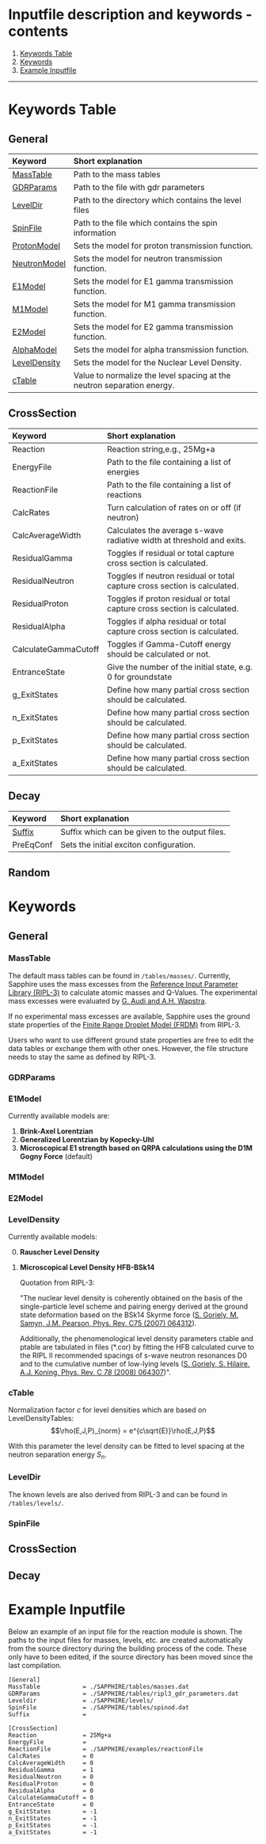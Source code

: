 # Inputfile description and keywords - contents

1. [Keywords Table](#keywords-table)
2. [Keywords](#keywords)
3. [Example Inputfile](#example-inputfile)

---

# Keywords Table
## General

| Keyword                       | Short explanation                                                      |
| :---------------------------- | :--------------------------------------------------------------------- |
| [MassTable](#masstable)       | Path to the mass tables                                                |
| [GDRParams](#gdrparams)       | Path to the file with gdr parameters                                   |
| [LevelDir](#leveldir)         | Path to the directory which contains the level files                   |
| [SpinFile](#spinfile)         | Path to the file which contains the spin information                   |
| [ProtonModel](#threads)       | Sets the model for proton transmission function.                       |
| [NeutronModel](#threads)      | Sets the model for neutron transmission function.                      |
| [E1Model](#E1Model)           | Sets the model for E1 gamma transmission function.                     |
| [M1Model](#M1Model)           | Sets the model for M1 gamma transmission function.                     |
| [E2Model](#E2Model)           | Sets the model for E2 gamma transmission function.                     |
| [AlphaModel](#threads)        | Sets the model for alpha transmission function.                        |
| [LevelDensity](#LevelDensity) | Sets the model for the Nuclear Level Density.                          |
| [cTable](#cTable)             | Value to normalize the level spacing at the neutron separation energy. |

## CrossSection
| Keyword              | Short explanation                                                         |
| :------------------- | :------------------------------------------------------------------------ |
| Reaction             | Reaction string,e.g., 25Mg+a                                              |
| EnergyFile           | Path to the file containing a list of energies                            |
| ReactionFile         | Path to the file containing a list of reactions                           |
| CalcRates            | Turn calculation of rates on or off (if neutron)                          |
| CalcAverageWidth     | Calculates the average s-wave radiative width at threshold and exits.     |
| ResidualGamma        | Toggles if residual or total capture cross section is calculated.         |
| ResidualNeutron      | Toggles if neutron residual or total capture cross section is calculated. |
| ResidualProton       | Toggles if proton residual or total capture cross section is calculated.  |
| ResidualAlpha        | Toggles if alpha residual or total capture cross section is calculated.   |
| CalculateGammaCutoff | Toggles if Gamma-Cutoff energy should be calculated or not.               |
| EntranceState        | Give the number of the initial state, e.g. 0 for groundstate              |
| g_ExitStates         | Define how many partial cross section should be calculated.               |
| n_ExitStates         | Define how many partial cross section should be calculated.               |
| p_ExitStates         | Define how many partial cross section should be calculated.               |
| a_ExitStates         | Define how many partial cross section should be calculated.               |

## Decay
| Keyword           | Short explanation                              |
| :---------------- | :--------------------------------------------- |
| [Suffix](#suffix) | Suffix which can be given to the output files. |
| PreEqConf         | Sets the initial exciton configuration.        |

## Random


# Keywords
## General
### MassTable
The default mass tables can be found in `/tables/masses/`. Currently, Sapphire uses the mass excesses from the [Reference Input Parameter Library (RIPL-3)](https://www-nds.iaea.org/RIPL-3/) to calculate atomic masses and Q-Values. The experimental mass excesses were evaluated by [G. Audi and A.H. Wapstra](https://www.sciencedirect.com/science/article/abs/pii/0375947495004459). 

If no experimental mass excesses are available, Sapphire uses the ground state properties of the [Finite Range Droplet Model (FRDM)](https://www.sciencedirect.com/science/article/pii/S0092640X85710029) from RIPL-3.

Users who want to use different ground state properties are free to edit the data tables or exchange them with other ones. However, the file structure needs to stay the same as defined by RIPL-3.

### GDRParams

### E1Model
Currently available models are:

1. **Brink-Axel Lorentzian**
2. **Generalized Lorentzian by Kopecky-Uhl**
3. **Microscopical E1 strength based on QRPA calculations using the D1M Gogny Force** (default)

### M1Model

### E2Model

### LevelDensity
Currently available models:

0. **Rauscher Level Density**
1. **Microscopical Level Density HFB-BSk14** 
   
   Quotation from RIPL-3: 

   "The nuclear level density is coherently obtained on the basis of the single-particle level scheme and pairing energy derived at the ground state deformation based on the BSk14 Skyrme force ([S. Goriely, M. Samyn, J.M. Pearson, Phys. Rev. C75 (2007) 064312](https://doi.org/10.1103/PhysRevC.78.064307)). 
   
   Additionally, the phenomenological level density parameters ctable and ptable are tabulated in files (*.cor) by fitting the HFB calculated curve to the RIPL II recommended spacings of s-wave neutron resonances D0 and to the cumulative number of low-lying levels ([S. Goriely, S. Hilaire, A.J. Koning, Phys. Rev. C *78* (2008) 064307](http://dx.doi.org/10.1103/PhysRevC.78.064307))".



### cTable

Normalization factor $c$ for level densities which are based on LevelDensityTables:
$$\rho(E,J,P)_{norm} = e^{c\sqrt{E}}\rho(E,J,P)$$

With this parameter the level density can be fitted to level spacing at the neutron separation energy $S_n$.


### LevelDir
The known levels are also derived from RIPL-3 and can be found in `/tables/levels/`. 

### SpinFile

## CrossSection

## Decay


# Example Inputfile
Below an example of an input file for the reaction module is shown.
The paths to the input files for masses, levels, etc. are created automatically from the source directory during the building process of the code. These only have to been edited, if the source directory has been moved since the last compilation.


```
[General]
MassTable            = ./SAPPHIRE/tables/masses.dat
GDRParams            = ./SAPPHIRE/tables/ripl3_gdr_parameters.dat
Leveldir             = ./SAPPHIRE/levels/
SpinFile             = ./SAPPHIRE/tables/spinod.dat
Suffix               = 

[CrossSection]
Reaction             = 25Mg+a
EnergyFile           = 
ReactionFile         = ./SAPPHIRE/examples/reactionFile
CalcRates            = 0
CalcAverageWidth     = 0
ResidualGamma        = 1
ResidualNeutron      = 0
ResidualProton       = 0
ResidualAlpha        = 0
CalculateGammaCutoff = 0
EntranceState        = 0
g_ExitStates         = -1
n_ExitStates         = -1
p_ExitStates         = -1
a_ExitStates         = -1
```